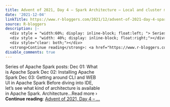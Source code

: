 ```yaml
---
title: Advent of 2021, Day 4 – Spark Architecture – Local and cluster mode
date: '2021-12-04'
linkTitle: https://www.r-bloggers.com/2021/12/advent-of-2021-day-4-spark-architecture-local-and-cluster-mode/
source: R-bloggers
description: |-
  <div style = "width:60%; display: inline-block; float:left; "> Series of Apache Spark posts: Dec 01: What is Apache Spark Dec 02: Installing Apache Spark Dec 03: Getting around CLI and WEB UI in Apache Spark Before diving into IDE, let’s see what kind of architecture is available in Apache Spark. Architecture…Read more ›</div>
  <div style = "width: 40%; display: inline-block; float:right;"></div>
  <div style="clear: both;"></div>
  <strong>Continue reading</strong>: <a href="https://www.r-bloggers.com/2021/12/advent-of-2021-day-4-spark-architecture-local-and-cluster-mode/">Advent of 2021, Day 4 – ...
disable_comments: true
---
```

<div style = "width:60%; display: inline-block; float:left; "> Series of Apache Spark posts: Dec 01: What is Apache Spark Dec 02: Installing Apache Spark Dec 03: Getting around CLI and WEB UI in Apache Spark Before diving into IDE, let’s see what kind of architecture is available in Apache Spark. Architecture…Read more ›</div>
<div style = "width: 40%; display: inline-block; float:right;"></div>
<div style="clear: both;"></div>
<strong>Continue reading</strong>: <a href="https://www.r-bloggers.com/2021/12/advent-of-2021-day-4-spark-architecture-local-and-cluster-mode/">Advent of 2021, Day 4 – ...